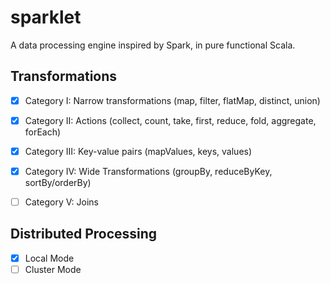 # sparklet

A data processing engine inspired by Spark, in pure functional Scala.


## Transformations

- [x] Category I: Narrow transformations (map, filter, flatMap, distinct, union)
- [x] Category II: Actions (collect, count, take, first, reduce, fold, aggregate, forEach)
- [x] Category III: Key-value pairs (mapValues, keys, values)
- [x] Category IV: Wide Transformations (groupBy, reduceByKey, sortBy/orderBy)
- [ ] Category V: Joins


## Distributed Processing

- [x] Local Mode
- [ ] Cluster Mode

